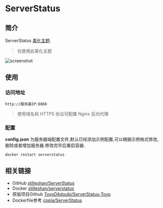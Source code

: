# ServerStatus
## 简介
ServerStatus [美化主题](https://www.hostloc.com/thread-494384-1-1.html).
> 仅使用此美化主题

![screenshot](https://raw.githubusercontent.com/stilleshan/ServerStatus/master/screenshot.jpg)


## 使用
### 访问地址
```
http://服务器IP:8888
```
> 使用域名和 HTTPS 协议可配置 Nginx 反向代理

### 配置
**config.json** 为服务器端配置文件,默认已经添加示例配置,可以根据示例格式修改,删除或者增加服务器.修改完毕后重启容器.
```shell
docker restart serverstatus
```


## 相关链接
- GitHub [stilleshan/ServerStatus](https://github.com/stilleshan/ServerStatus)
- Docker [stilleshan/serverstatus](https://hub.docker.com/r/stilleshan/serverstatus)
- 原版项目Github [ToyoDAdoubi/ServerStatus-Toyo](https://github.com/ToyoDAdoubi/ServerStatus-Toyo)
- Dockerfile参考 [cppla/ServerStatus](https://github.com/cppla/ServerStatus)